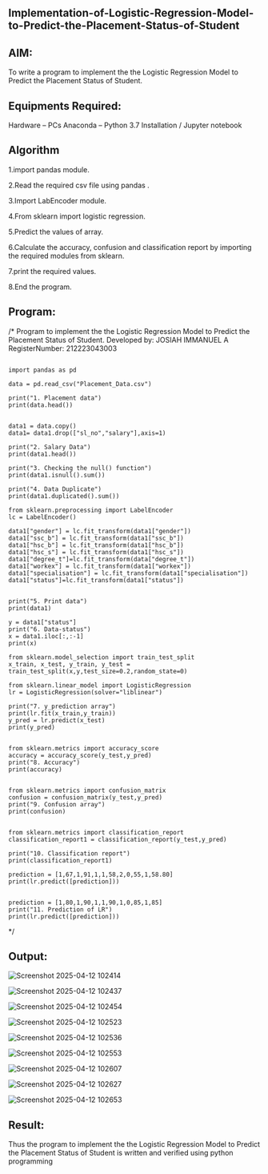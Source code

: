 ## Implementation-of-Logistic-Regression-Model-to-Predict-the-Placement-Status-of-Student


## AIM:
To write a program to implement the the Logistic Regression Model to Predict the Placement Status of Student.


## Equipments Required:
Hardware – PCs
Anaconda – Python 3.7 Installation / Jupyter notebook


## Algorithm
1.import pandas module.

2.Read the required csv file using pandas .

3.Import LabEncoder module.

4.From sklearn import logistic regression.

5.Predict the values of array.

6.Calculate the accuracy, confusion and classification report by importing the required modules from sklearn.

7.print the required values.

8.End the program.


## Program:
/*
Program to implement the the Logistic Regression Model to Predict the Placement Status of Student.
Developed by: JOSIAH IMMANUEL A
RegisterNumber: 212223043003
~~~

import pandas as pd

data = pd.read_csv("Placement_Data.csv")

print("1. Placement data")
print(data.head())


data1 = data.copy()
data1= data1.drop(["sl_no","salary"],axis=1)

print("2. Salary Data")
print(data1.head())

print("3. Checking the null() function")
print(data1.isnull().sum())

print("4. Data Duplicate")
print(data1.duplicated().sum())

from sklearn.preprocessing import LabelEncoder
lc = LabelEncoder()

data1["gender"] = lc.fit_transform(data1["gender"])
data1["ssc_b"] = lc.fit_transform(data1["ssc_b"])
data1["hsc_b"] = lc.fit_transform(data1["hsc_b"])
data1["hsc_s"] = lc.fit_transform(data1["hsc_s"])
data1["degree_t"]=lc.fit_transform(data["degree_t"])
data1["workex"] = lc.fit_transform(data1["workex"])
data1["specialisation"] = lc.fit_transform(data1["specialisation"])
data1["status"]=lc.fit_transform(data1["status"])


print("5. Print data")
print(data1)

y = data1["status"]
print("6. Data-status")
x = data1.iloc[:,:-1]
print(x)

from sklearn.model_selection import train_test_split
x_train, x_test, y_train, y_test = train_test_split(x,y,test_size=0.2,random_state=0)

from sklearn.linear_model import LogisticRegression
lr = LogisticRegression(solver="liblinear")

print("7. y_prediction array")
print(lr.fit(x_train,y_train))
y_pred = lr.predict(x_test)
print(y_pred)


from sklearn.metrics import accuracy_score
accuracy = accuracy_score(y_test,y_pred)
print("8. Accuracy")
print(accuracy)


from sklearn.metrics import confusion_matrix
confusion = confusion_matrix(y_test,y_pred)
print("9. Confusion array")
print(confusion)


from sklearn.metrics import classification_report
classification_report1 = classification_report(y_test,y_pred)

print("10. Classification report")
print(classification_report1)

prediction = [1,67,1,91,1,1,58,2,0,55,1,58.80]
print(lr.predict([prediction])) 


prediction = [1,80,1,90,1,1,90,1,0,85,1,85]
print("11. Prediction of LR")
print(lr.predict([prediction]))
~~~
*/

## Output:

![Screenshot 2025-04-12 102414](https://github.com/user-attachments/assets/817311b9-b51a-4424-8776-3d668b6d81e5)


![Screenshot 2025-04-12 102437](https://github.com/user-attachments/assets/2548c2cf-119f-4c4f-ab33-441636cd3717)


![Screenshot 2025-04-12 102454](https://github.com/user-attachments/assets/baf08e94-4396-46ea-a2f5-dbe48b070851)


![Screenshot 2025-04-12 102523](https://github.com/user-attachments/assets/1dad7bb4-18f9-45f7-8396-f72dd13a0fad)


![Screenshot 2025-04-12 102536](https://github.com/user-attachments/assets/460c1f81-5a95-4d7d-a6f6-706be66000a1)


![Screenshot 2025-04-12 102553](https://github.com/user-attachments/assets/7008df37-3e89-4940-9e96-2c34e90ed9e9)


![Screenshot 2025-04-12 102607](https://github.com/user-attachments/assets/2fc5ae36-1237-4093-b964-d684f86f4a36)


![Screenshot 2025-04-12 102627](https://github.com/user-attachments/assets/a9cd30a0-12c9-40a8-be3e-0477a32496cf)


![Screenshot 2025-04-12 102653](https://github.com/user-attachments/assets/61f8eb40-c2b5-4895-a696-560f59f870ad)


## Result:
Thus the program to implement the the Logistic Regression Model to Predict the Placement Status of Student is written and verified using python programming
